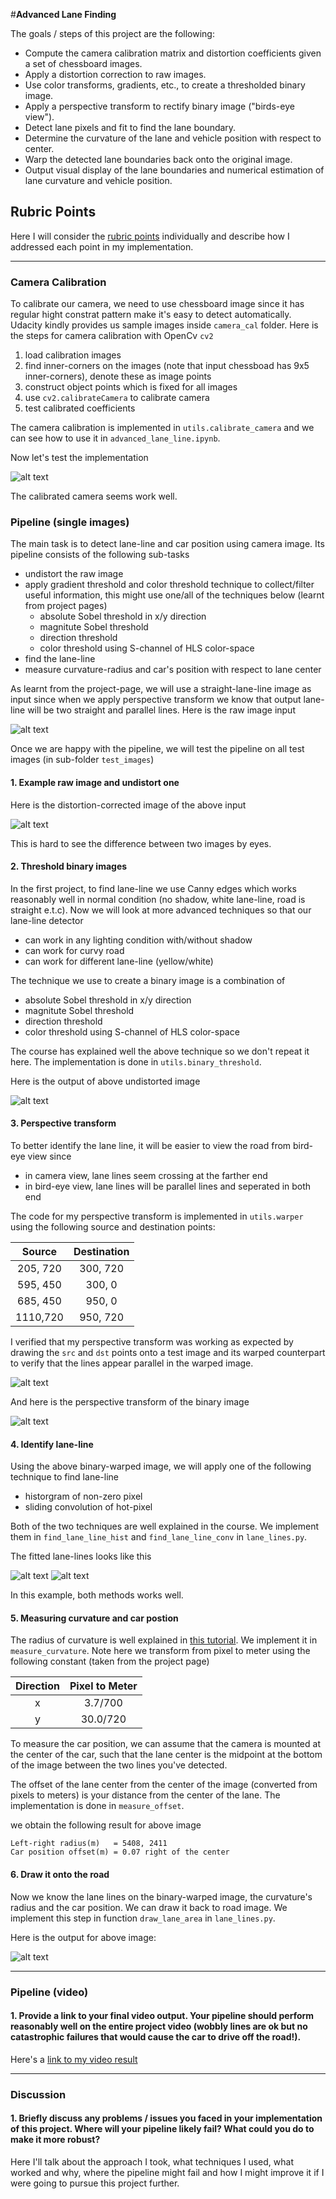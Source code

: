 #**Advanced Lane Finding**

The goals / steps of this project are the following:

* Compute the camera calibration matrix and distortion coefficients given a set of chessboard images.
* Apply a distortion correction to raw images.
* Use color transforms, gradients, etc., to create a thresholded binary image.
* Apply a perspective transform to rectify binary image ("birds-eye view").
* Detect lane pixels and fit to find the lane boundary.
* Determine the curvature of the lane and vehicle position with respect to center.
* Warp the detected lane boundaries back onto the original image.
* Output visual display of the lane boundaries and numerical estimation of lane curvature and vehicle position.

[//]: # (Image References)

[image1]: ./examples/undistort_output.png "Undistorted"
[image2]: ./test_images/test1.jpg "Road Transformed"
[image3]: ./examples/binary_combo_example.jpg "Binary Example"
[image4]: ./examples/warped_straight_lines.jpg "Warp Example"
[image5]: ./examples/color_fit_lines.jpg "Fit Visual"
[image6]: ./examples/example_output.jpg "Output"
[video1]: ./project_video.mp4 "Video"

[calib_cam]: ./assets/cam_calibrated.png "Calibrated camera raw v.s undistort"
[straight_line1]: ./test_images/straight_lines1.jpg "Straight lane line"
[step1_undistort]: ./assets/step1_undistort.png "Step 1"
[step2_bin_thresh]: ./assets/step2_bin_thresh.png "Step 2 Binary threshold"

[step3_perspec_trans]: ./assets/step3_perspective_trans.png "Step 3 Perspective transform"
[step3_bin_warped]: ./assets/step3_bin_warped.png "Step 3 Perspective transform of binary image"

[step4_lane_line_hist]: ./assets/step4_lane_line_hist.png "Step 4 Lane-line finding with histogram"
[step4_lane_line_conv]: ./assets/step4_lane_line_conv.png "Step 4 Lane-line finding with convolution"

[step6_draw_lane_line]: ./assets/step6_draw_lane_line.png "Step 6 Draw lane line"
## Rubric Points

Here I will consider the [rubric points]((https://review.udacity.com/#!/rubrics/571/view)) individually and describe how I addressed each point in my implementation.  

---

### Camera Calibration

To calibrate our camera, we need to use chessboard image since it has regular hight constrat pattern make it's easy
to detect automatically. Udacity kindly provides us sample images inside `camera_cal` folder. Here is the steps for 
camera calibration with OpenCv `cv2`
  1. load calibration images
  2. find inner-corners on the images (note that input chessboad has 9x5 inner-corners), denote these as image points
  3. construct object points which is fixed for all images
  4. use `cv2.calibrateCamera` to calibrate camera
  5. test calibrated coefficients

The camera calibration is implemented in `utils.calibrate_camera` and we can see how to use it in `advanced_lane_line.ipynb`. 

Now let's test the implementation 

![alt text][calib_cam]

The calibrated camera seems work well.

### Pipeline (single images)
The main task is to detect lane-line and car position using camera image. Its pipeline consists of the following sub-tasks
* undistort the raw image
* apply gradient threshold and color threshold technique to collect/filter useful information, this might 
use one/all of the techniques below (learnt from project pages)
    * absolute Sobel threshold in x/y direction
    * magnitute Sobel threshold
    * direction threshold
    * color threshold using S-channel of HLS color-space
* find the lane-line
* measure curvature-radius and car's position with respect to lane center

As learnt from the project-page, we will use a straight-lane-line image as input since 
when we apply perspective transform we know that output lane-line will be two straight 
and parallel lines. Here is the raw image input

![alt text][straight_line1]

Once we are happy with the pipeline, we will test the pipeline on all test images (in sub-folder `test_images`)

#### 1. Example raw image and undistort one

Here is the distortion-corrected image of the above input

![alt text][step1_undistort]

This is hard to see the difference between two images by eyes. 

#### 2. Threshold binary images

In the first project, to find lane-line we use Canny edges which works reasonably well 
in normal condition (no shadow, white lane-line, road is straight e.t.c). Now we will look at more advanced 
techniques so that our lane-line detector

 * can work in any lighting condition with/without shadow
 * can work for curvy road
 * can work for different lane-line (yellow/white)
 
The technique we use to create a binary image is a combination of 

 * absolute Sobel threshold in x/y direction
 * magnitute Sobel threshold
 * direction threshold
 * color threshold using S-channel of HLS color-space

The course has explained well the above technique so we don't repeat it here. The implementation is done in `utils.binary_threshold`.

Here is the output of above undistorted image 

![alt text][step2_bin_thresh]

#### 3. Perspective transform

To better identify the lane line, it will be easier to view the road from bird-eye view since
* in camera view, lane lines seem crossing at the farther end
* in bird-eye view, lane lines will be parallel lines and seperated in both end 

The code for my perspective transform is implemented in `utils.warper` using the following source and destination points:

| Source        | Destination   | 
|:-------------:|:-------------:| 
| 205, 720      | 300, 720      | 
| 595, 450      | 300, 0        |
| 685, 450      | 950, 0        |
| 1110,720      | 950, 720      |

I verified that my perspective transform was working as expected by drawing the `src` and `dst` points onto a test image and its warped counterpart to verify that the lines appear parallel in the warped image.

![alt text][step3_perspec_trans]

And here is the perspective transform of the binary image

![alt text][step3_bin_warped]

#### 4. Identify lane-line
Using the above binary-warped image, we will apply one of the following technique to find lane-line

* historgram of non-zero pixel
* sliding convolution of hot-pixel

Both of the two techniques are well explained in the course. We implement them in `find_lane_line_hist` and `find_lane_line_conv` in `lane_lines.py`.

The fitted lane-lines looks like this


![alt text][step4_lane_line_hist]
![alt text][step4_lane_line_conv]

In this example, both methods works well. 

#### 5. Measuring curvature and car postion

The radius of curvature is well explained in [this tutorial](http://www.intmath.com/applications-differentiation/8-radius-curvature.php). We implement it in `measure_curvature`. Note here we transform from pixel to meter using the following constant (taken from the project page)

| Direction | Pixel to Meter | 
|:---------:|:--------------:| 
| x         | 3.7/700        | 
| y         | 30.0/720       |

To measure the car position, we can assume that the camera is mounted at the center of the car, such that the lane center 
is the midpoint at the bottom of the image between the two lines you've detected. 

The offset of the lane center from the center of the image (converted from pixels to meters) is your distance from the center of the lane. The implementation is done in `measure_offset`.

we obtain the following result for above image

```
Left-right radius(m)   = 5408, 2411
Car position offset(m) = 0.07 right of the center
```

#### 6. Draw it onto the road

Now we know the lane lines on the binary-warped image, the curvature's radius and the car position. We can draw it back to road image.
We implement this step in function `draw_lane_area` in `lane_lines.py`.

Here is the output for above image:


![alt text][step6_draw_lane_line]

---

### Pipeline (video)

#### 1. Provide a link to your final video output.  Your pipeline should perform reasonably well on the entire project video (wobbly lines are ok but no catastrophic failures that would cause the car to drive off the road!).

Here's a [link to my video result](./project_video.mp4)

---

### Discussion

#### 1. Briefly discuss any problems / issues you faced in your implementation of this project.  Where will your pipeline likely fail?  What could you do to make it more robust?

Here I'll talk about the approach I took, what techniques I used, what worked and why, where the pipeline might fail and how I might improve it if I were going to pursue this project further.  
